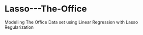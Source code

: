 # Lasso---The-Office
Modelling The Office Data set using Linear Regression with Lasso Regularization
